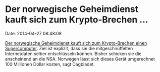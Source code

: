Der norwegische Geheimdienst kauft sich zum Krypto-Brechen \...
===============================================================

Date: 2014-04-27 08:48:08

[Der norwegische Geheimdienst kauft sich zum Krypto-Brechen einen
Supercomputer](http://www.dagbladet.no/2014/04/26/nyheter/snowden_i_norge/edward_snowden/nsa/etterretningstjenesten/32991102/).
Ziel ist explizit, dass sie die mitgeschnüffelten Internetdaten selber
entschlüsseln können. Bisher schicken sie die anscheinend an die NSA.
Norwegen lässt sich dieses Gerät umgerechnet 100 Millionen Dollar
kosten, sagt Dagbladet.
